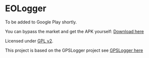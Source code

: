 EOLogger
=========
To be added to Google Play shortly.

You can bypass the market and get the APK yourself:  [Download here](http://eotrackme.com/track/clients/eologger.apk)

Licensed under [GPL v2](http://www.gnu.org/licenses/gpl-2.0.html).


This project is based on the GPSLogger project see [GPSLogger here](http://github.com/mendhak/gpslogger)
